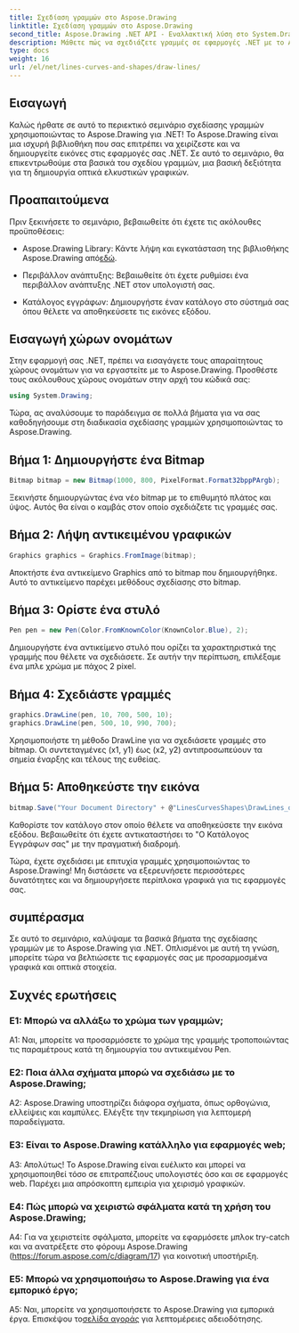 ```yaml
---
title: Σχεδίαση γραμμών στο Aspose.Drawing
linktitle: Σχεδίαση γραμμών στο Aspose.Drawing
second_title: Aspose.Drawing .NET API - Εναλλακτική λύση στο System.Drawing.Common
description: Μάθετε πώς να σχεδιάζετε γραμμές σε εφαρμογές .NET με το Aspose.Drawing. Αυτό το σεμινάριο βήμα προς βήμα σας καθοδηγεί στη διαδικασία για εκπληκτικά γραφικά.
type: docs
weight: 16
url: /el/net/lines-curves-and-shapes/draw-lines/
---
```

## Εισαγωγή

Καλώς ήρθατε σε αυτό το περιεκτικό σεμινάριο σχεδίασης γραμμών χρησιμοποιώντας το Aspose.Drawing για .NET! Το Aspose.Drawing είναι μια ισχυρή βιβλιοθήκη που σας επιτρέπει να χειρίζεστε και να δημιουργείτε εικόνες στις εφαρμογές σας .NET. Σε αυτό το σεμινάριο, θα επικεντρωθούμε στα βασικά του σχεδίου γραμμών, μια βασική δεξιότητα για τη δημιουργία οπτικά ελκυστικών γραφικών.

## Προαπαιτούμενα

Πριν ξεκινήσετε το σεμινάριο, βεβαιωθείτε ότι έχετε τις ακόλουθες προϋποθέσεις:

-  Aspose.Drawing Library: Κάντε λήψη και εγκατάσταση της βιβλιοθήκης Aspose.Drawing από[εδώ](https://releases.aspose.com/drawing/net/).

- Περιβάλλον ανάπτυξης: Βεβαιωθείτε ότι έχετε ρυθμίσει ένα περιβάλλον ανάπτυξης .NET στον υπολογιστή σας.

- Κατάλογος εγγράφων: Δημιουργήστε έναν κατάλογο στο σύστημά σας όπου θέλετε να αποθηκεύσετε τις εικόνες εξόδου.

## Εισαγωγή χώρων ονομάτων

Στην εφαρμογή σας .NET, πρέπει να εισαγάγετε τους απαραίτητους χώρους ονομάτων για να εργαστείτε με το Aspose.Drawing. Προσθέστε τους ακόλουθους χώρους ονομάτων στην αρχή του κώδικά σας:

```csharp
using System.Drawing;
```

Τώρα, ας αναλύσουμε το παράδειγμα σε πολλά βήματα για να σας καθοδηγήσουμε στη διαδικασία σχεδίασης γραμμών χρησιμοποιώντας το Aspose.Drawing.

## Βήμα 1: Δημιουργήστε ένα Bitmap

```csharp
Bitmap bitmap = new Bitmap(1000, 800, PixelFormat.Format32bppPArgb);
```

Ξεκινήστε δημιουργώντας ένα νέο bitmap με το επιθυμητό πλάτος και ύψος. Αυτός θα είναι ο καμβάς στον οποίο σχεδιάζετε τις γραμμές σας.

## Βήμα 2: Λήψη αντικειμένου γραφικών

```csharp
Graphics graphics = Graphics.FromImage(bitmap);
```

Αποκτήστε ένα αντικείμενο Graphics από το bitmap που δημιουργήθηκε. Αυτό το αντικείμενο παρέχει μεθόδους σχεδίασης στο bitmap.

## Βήμα 3: Ορίστε ένα στυλό

```csharp
Pen pen = new Pen(Color.FromKnownColor(KnownColor.Blue), 2);
```

Δημιουργήστε ένα αντικείμενο στυλό που ορίζει τα χαρακτηριστικά της γραμμής που θέλετε να σχεδιάσετε. Σε αυτήν την περίπτωση, επιλέξαμε ένα μπλε χρώμα με πάχος 2 pixel.

## Βήμα 4: Σχεδιάστε γραμμές

```csharp
graphics.DrawLine(pen, 10, 700, 500, 10);
graphics.DrawLine(pen, 500, 10, 990, 700);
```

Χρησιμοποιήστε τη μέθοδο DrawLine για να σχεδιάσετε γραμμές στο bitmap. Οι συντεταγμένες (x1, y1) έως (x2, y2) αντιπροσωπεύουν τα σημεία έναρξης και τέλους της ευθείας.

## Βήμα 5: Αποθηκεύστε την εικόνα

```csharp
bitmap.Save("Your Document Directory" + @"LinesCurvesShapes\DrawLines_out.png");
```

Καθορίστε τον κατάλογο στον οποίο θέλετε να αποθηκεύσετε την εικόνα εξόδου. Βεβαιωθείτε ότι έχετε αντικαταστήσει το "Ο Κατάλογος Εγγράφων σας" με την πραγματική διαδρομή.

Τώρα, έχετε σχεδιάσει με επιτυχία γραμμές χρησιμοποιώντας το Aspose.Drawing! Μη διστάσετε να εξερευνήσετε περισσότερες δυνατότητες και να δημιουργήσετε περίπλοκα γραφικά για τις εφαρμογές σας.

## συμπέρασμα

Σε αυτό το σεμινάριο, καλύψαμε τα βασικά βήματα της σχεδίασης γραμμών με το Aspose.Drawing για .NET. Οπλισμένοι με αυτή τη γνώση, μπορείτε τώρα να βελτιώσετε τις εφαρμογές σας με προσαρμοσμένα γραφικά και οπτικά στοιχεία.

## Συχνές ερωτήσεις

### Ε1: Μπορώ να αλλάξω το χρώμα των γραμμών;

A1: Ναι, μπορείτε να προσαρμόσετε το χρώμα της γραμμής τροποποιώντας τις παραμέτρους κατά τη δημιουργία του αντικειμένου Pen.

### Ε2: Ποια άλλα σχήματα μπορώ να σχεδιάσω με το Aspose.Drawing;

A2: Aspose.Drawing υποστηρίζει διάφορα σχήματα, όπως ορθογώνια, ελλείψεις και καμπύλες. Ελέγξτε την τεκμηρίωση για λεπτομερή παραδείγματα.

### Ε3: Είναι το Aspose.Drawing κατάλληλο για εφαρμογές web;

Α3: Απολύτως! Το Aspose.Drawing είναι ευέλικτο και μπορεί να χρησιμοποιηθεί τόσο σε επιτραπέζιους υπολογιστές όσο και σε εφαρμογές web. Παρέχει μια απρόσκοπτη εμπειρία για χειρισμό γραφικών.

### Ε4: Πώς μπορώ να χειριστώ σφάλματα κατά τη χρήση του Aspose.Drawing;

A4: Για να χειριστείτε σφάλματα, μπορείτε να εφαρμόσετε μπλοκ try-catch και να ανατρέξετε στο φόρουμ Aspose.Drawing (https://forum.aspose.com/c/diagram/17) για κοινοτική υποστήριξη.

### Ε5: Μπορώ να χρησιμοποιήσω το Aspose.Drawing για ένα εμπορικό έργο;

 A5: Ναι, μπορείτε να χρησιμοποιήσετε το Aspose.Drawing για εμπορικά έργα. Επισκέψου το[σελίδα αγοράς](https://purchase.aspose.com/buy) για λεπτομέρειες αδειοδότησης.